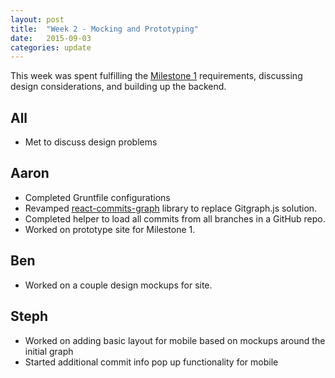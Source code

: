 ```yaml
---
layout: post
title:  "Week 2 - Mocking and Prototyping"
date:   2015-09-03
categories: update
---
```


This week was spent fulfilling the [Milestone 1](https://github.com/gitrit/pending/wiki/Project-Roadmap) requirements, discussing design considerations, and building up the backend. 

## All
* Met to discuss design problems

## Aaron
* Completed Gruntfile configurations
* Revamped [react-commits-graph](https://github.com/gitrit/react-commits-graph) library to replace Gitgraph.js solution.
* Completed helper to load all commits from all branches in a GitHub repo.
* Worked on prototype site for Milestone 1.

## Ben
* Worked on a couple design mockups for site.

## Steph
* Worked on adding basic layout for mobile based on mockups around the initial graph
* Started additional commit info pop up functionality for mobile
